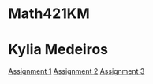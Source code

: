 # Math421KM
# Kylia Medeiros

[Assignment 1](Assignment1_StatsR.html)
[Assignment 2](assignment2R.html)
[Assignment 3](assignment3KM2.html)
